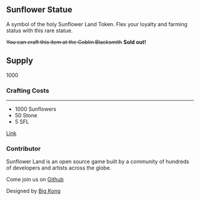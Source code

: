 ## Sunflower Statue

A symbol of the holy Sunflower Land Token. Flex your loyalty and farming status with this rare statue.

~~You can craft this item at the Goblin Blacksmith~~ **Sold out!**

## Supply

1000

### Crafting Costs

---

- 1000 Sunflowers
- 50 Stone
- 5 SFL

[Link](https://docs.sunflower-land.com/player-guides/rare-and-limited-items#decorations)

### Contributor

Sunflower Land is an open source game built by a community of hundreds of developers and artists across the globe.

Come join us on [Github](https://github.com/sunflower-land/sunflower-land)

Designed by [Big Kong](https://twitter.com/BigKong94)
